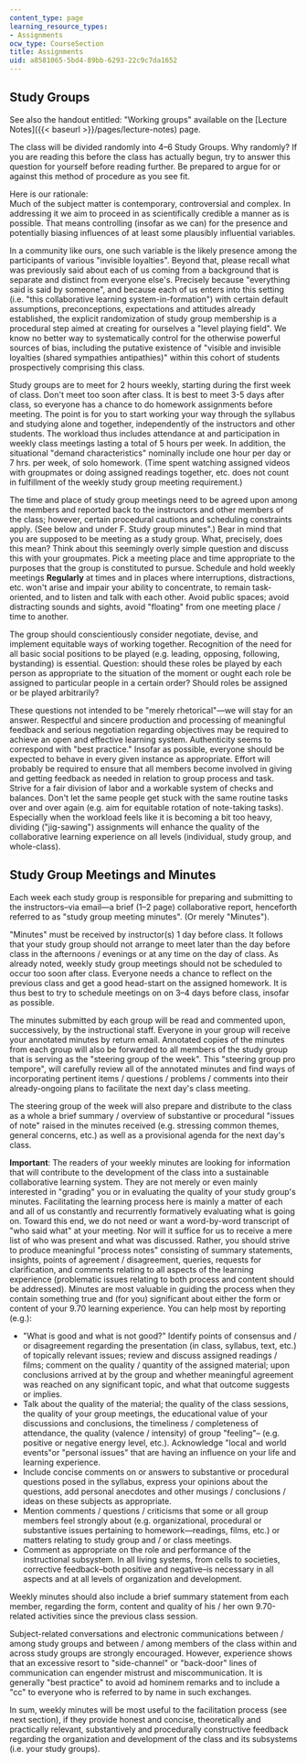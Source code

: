```yaml
---
content_type: page
learning_resource_types:
- Assignments
ocw_type: CourseSection
title: Assignments
uid: a8581065-5bd4-89bb-6293-22c9c7da1652
---
```


Study Groups
------------

See also the handout entitled: "Working groups" available on the [Lecture Notes]({{< baseurl >}}/pages/lecture-notes) page.

The class will be divided randomly into 4–6 Study Groups. Why randomly? If you are reading this before the class has actually begun, try to answer this question for yourself before reading further. Be prepared to argue for or against this method of procedure as you see fit.

Here is our rationale:  
Much of the subject matter is contemporary, controversial and complex. In addressing it we aim to proceed in as scientifically credible a manner as is possible. That means controlling (insofar as we can) for the presence and potentially biasing influences of at least some plausibly influential variables.

In a community like ours, one such variable is the likely presence among the participants of various "invisible loyalties". Beyond that, please recall what was previously said about each of us coming from a background that is separate and distinct from everyone else's. Precisely because "everything said is said by someone", and because each of us enters into this setting (i.e. "this collaborative learning system-in-formation") with certain default assumptions, preconceptions, expectations and attitudes already established, the explicit randomization of study group membership is a procedural step aimed at creating for ourselves a "level playing field". We know no better way to systematically control for the otherwise powerful sources of bias, including the putative existence of "visible and invisible loyalties (shared sympathies antipathies)" within this cohort of students prospectively comprising this class.

Study groups are to meet for 2 hours weekly, starting during the first week of class. Don't meet too soon after class. It is best to meet 3-5 days after class, so everyone has a chance to do homework assignments before meeting. The point is for you to start working your way through the syllabus and studying alone and together, independently of the instructors and other students. The workload thus includes attendance at and participation in weekly class meetings lasting a total of 5 hours per week. In addition, the situational "demand characteristics" nominally include one hour per day or 7 hrs. per week, of solo homework. (Time spent watching assigned videos with groupmates or doing assigned readings together, etc. does not count in fulfillment of the weekly study group meeting requirement.)

The time and place of study group meetings need to be agreed upon among the members and reported back to the instructors and other members of the class; however, certain procedural cautions and scheduling constraints apply. (See below and under F. Study group minutes".) Bear in mind that you are supposed to be meeting as a study group. What, precisely, does this mean? Think about this seemingly overly simple question and discuss this with your groupmates. Pick a meeting place and time appropriate to the purposes that the group is constituted to pursue. Schedule and hold weekly meetings **Regularly** at times and in places where interruptions, distractions, etc. won't arise and impair your ability to concentrate, to remain task-oriented, and to listen and talk with each other. Avoid public spaces; avoid distracting sounds and sights, avoid "floating" from one meeting place / time to another.

The group should conscientiously consider negotiate, devise, and implement equitable ways of working together. Recognition of the need for all basic social positions to be played (e.g. leading, opposing, following, bystanding) is essential. Question: should these roles be played by each person as appropriate to the situation of the moment or ought each role be assigned to particular people in a certain order? Should roles be assigned or be played arbitrarily?

These questions not intended to be "merely rhetorical"—we will stay for an answer. Respectful and sincere production and processing of meaningful feedback and serious negotiation regarding objectives may be required to achieve an open and effective learning system. Authenticity seems to correspond with "best practice." Insofar as possible, everyone should be expected to behave in every given instance as appropriate. Effort will probably be required to ensure that all members become involved in giving and getting feedback as needed in relation to group process and task. Strive for a fair division of labor and a workable system of checks and balances. Don't let the same people get stuck with the same routine tasks over and over again (e.g. aim for equitable rotation of note-taking tasks). Especially when the workload feels like it is becoming a bit too heavy, dividing ("jig-sawing") assignments will enhance the quality of the collaborative learning experience on all levels (individual, study group, and whole-class).

Study Group Meetings and Minutes
--------------------------------

Each week each study group is responsible for preparing and submitting to the instructors–via email—a brief (1–2 page) collaborative report, henceforth referred to as "study group meeting minutes". (Or merely "Minutes").

"Minutes" must be received by instructor(s) 1 day before class. It follows that your study group should not arrange to meet later than the day before class in the afternoons / evenings or at any time on the day of class. As already noted, weekly study group meetings should not be scheduled to occur too soon after class. Everyone needs a chance to reflect on the previous class and get a good head-start on the assigned homework. It is thus best to try to schedule meetings on on 3–4 days before class, insofar as possible.

The minutes submitted by each group will be read and commented upon, successively, by the instructional staff. Everyone in your group will receive your annotated minutes by return email. Annotated copies of the minutes from each group will also be forwarded to all members of the study group that is serving as the "steering group of the week". This "steering group pro tempore", will carefully review all of the annotated minutes and find ways of incorporating pertinent items / questions / problems / comments into their already-ongoing plans to facilitate the next day's class meeting.

The steering group of the week will also prepare and distribute to the class as a whole a brief summary / overview of substantive or procedural "issues of note" raised in the minutes received (e.g. stressing common themes, general concerns, etc.) as well as a provisional agenda for the next day's class.

**Important**: The readers of your weekly minutes are looking for information that will contribute to the development of the class into a sustainable collaborative learning system. They are not merely or even mainly interested in "grading" you or in evaluating the quality of your study group's minutes. Facilitating the learning process here is mainly a matter of each and all of us constantly and recurrently formatively evaluating what is going on. Toward this end, we do not need or want a word-by-word transcript of "who said what" at your meeting. Nor will it suffice for us to receive a mere list of who was present and what was discussed. Rather, you should strive to produce meaningful "process notes" consisting of summary statements, insights, points of agreement / disagreement, queries, requests for clarification, and comments relating to all aspects of the learning experience (problematic issues relating to both process and content should be addressed). Minutes are most valuable in guiding the process when they contain something true and (for you) significant about either the form or content of your 9.70 learning experience. You can help most by reporting (e.g.):

*   "What is good and what is not good?" Identify points of consensus and / or disagreement regarding the presentation (in class, syllabus, text, etc.) of topically relevant issues; review and discuss assigned readings / films; comment on the quality / quantity of the assigned material; upon conclusions arrived at by the group and whether meaningful agreement was reached on any significant topic, and what that outcome suggests or implies.
*   Talk about the quality of the material; the quality of the class sessions, the quality of your group meetings, the educational value of your discussions and conclusions, the timeliness / completeness of attendance, the quality (valence / intensity) of group "feeling"– (e.g. positive or negative energy level, etc.). Acknowledge "local and world events"or "personal issues" that are having an influence on your life and learning experience.
*   Include concise comments on or answers to substantive or procedural questions posed in the syllabus, express your opinions about the questions, add personal anecdotes and other musings / conclusions / ideas on these subjects as appropriate.
*   Mention comments / questions / criticisms that some or all group members feel strongly about (e.g. organizational, procedural or substantive issues pertaining to homework—readings, films, etc.) or matters relating to study group and / or class meetings.
*   Comment as appropriate on the role and performance of the instructional subsystem. In all living systems, from cells to societies, corrective feedback–both positive and negative–is necessary in all aspects and at all levels of organization and development.

Weekly minutes should also include a brief summary statement from each member, regarding the form, content and quality of his / her own 9.70-related activities since the previous class session.

Subject-related conversations and electronic communications between / among study groups and between / among members of the class within and across study groups are strongly encouraged. However, experience shows that an excessive resort to "side-channel" or "back-door" lines of communication can engender mistrust and miscommunication. It is generally "best practice" to avoid ad hominem remarks and to include a "cc" to everyone who is referred to by name in such exchanges.

In sum, weekly minutes will be most useful to the facilitation process (see next section), if they provide honest and concise, theoretically and practically relevant, substantively and procedurally constructive feedback regarding the organization and development of the class and its subsystems (i.e. your study groups).